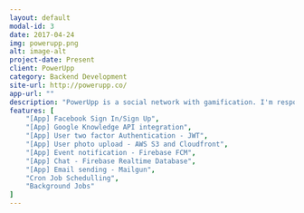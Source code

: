 ```yaml
---
layout: default
modal-id: 3
date: 2017-04-24
img: powerupp.png
alt: image-alt
project-date: Present
client: PowerUpp
category: Backend Development
site-url: http://powerupp.co/
app-url: ""
description: "PowerUpp is a social network with gamification. I'm responsible for all backend development. API is built in Node.js (Koa framework) and PostgreSQL (Bookshelf ORM)."
features: [
    "[App] Facebook Sign In/Sign Up", 
    "[App] Google Knowledge API integration",
    "[App] User two factor Authentication - JWT",
    "[App] User photo upload - AWS S3 and Cloudfront",
    "[App] Event notification - Firebase FCM",
    "[App] Chat - Firebase Realtime Database",
    "[App] Email sending - Mailgun",
    "Cron Job Schedulling",
    "Background Jobs"
]
---
```

